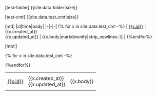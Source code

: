 [test-folder]
{{site.data.folder|size}}


[test-cmt]
{{site.data.test_cmt|size}}


[md]
|id|time|body| 
|-|-|-|
{% for x in site.data.test_cmt -%}
| [{{x.id}}]({{x.html_url}}) | {{x.created_at}}<br>{{x.updated_at}} | {{x.body|markdownify|strip_newlines-}} | 
{%endfor%}




[html]
<table>
{% for x in site.data.test_cmt -%}
  <tr>
    <td> 
      
[{{x.id}}]({{x.html_url}})</td>
    <td>{{x.created_at}}<br>{{x.updated_at}}</td>
    <td> 
      
{{x.body}}</td>
  </tr>
{%endfor%}
</table>
